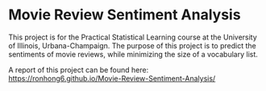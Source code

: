 # Movie Review Sentiment Analysis
This project is for the Practical Statistical Learning course at the University of Illinois, Urbana-Champaign. The purpose of this project is to predict the sentiments of movie reviews, while minimizing the size of a vocabulary list.

A report of this project can be found here:  
https://ronhong6.github.io/Movie-Review-Sentiment-Analysis/
